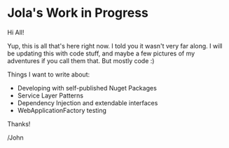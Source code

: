 # Jola's Work in Progress

Hi All!


Yup, this is all that's here right now. I told you it wasn't very far along. I will be updating this with code stuff, and maybe a few pictures of my adventures if you call them that. But mostly code :)


Things I want to write about:
- Developing with self-published Nuget Packages
- Service Layer Patterns
- Dependency Injection and extendable interfaces
- WebApplicationFactory testing

Thanks!

/John


